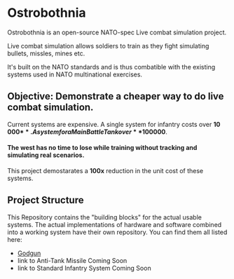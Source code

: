 # Ostrobothnia
Ostrobothnia is an open-source NATO-spec Live combat simulation project.

Live combat simulation allows soldiers to train as they fight simulating bullets, missles, mines etc.

It's built on the NATO standards and is thus combatible with the existing systems used in NATO multinational exercises.


## Objective: Demonstrate a cheaper way to do live combat simulation.

Current systems are expensive. A single system for infantry costs over **10 000$**. A system for a Main Battle Tank over **100 000$**.

#### The west has no time to lose while training without tracking and simulating real scenarios.

This project demostarates a **100x** reduction in the unit cost of these systems.


## Project Structure

This Repository contains the "building blocks" for the actual usable systems. The actual implementations of hardware and software combined into a working system have their own repository. You can find them all listed here:

-  [Godgun](https://github.com/t-pie/Ostrobothnia-Godgun)
-  link to Anti-Tank Missile Coming Soon
-  link to Standard Infantry System Coming Soon

